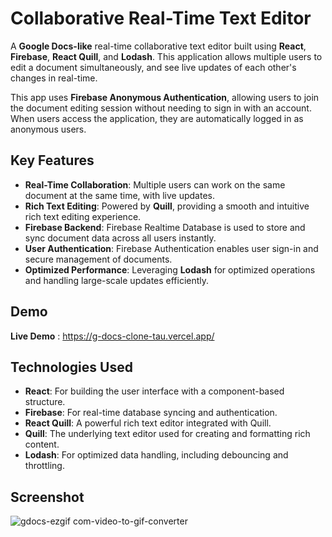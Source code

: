 # Collaborative Real-Time Text Editor

A **Google Docs-like** real-time collaborative text editor built using **React**, **Firebase**, **React Quill**, and **Lodash**. This application allows multiple users to edit a document simultaneously, and see live updates of each other's changes in real-time.

This app uses **Firebase Anonymous Authentication**, allowing users to join the document editing session without needing to sign in with an account. When users access the application, they are automatically logged in as anonymous users.

## Key Features

- **Real-Time Collaboration**: Multiple users can work on the same document at the same time, with live updates.
- **Rich Text Editing**: Powered by **Quill**, providing a smooth and intuitive rich text editing experience.
- **Firebase Backend**: Firebase Realtime Database is used to store and sync document data across all users instantly.
- **User Authentication**: Firebase Authentication enables user sign-in and secure management of documents.
- **Optimized Performance**: Leveraging **Lodash** for optimized operations and handling large-scale updates efficiently.

## Demo

**Live Demo** : https://g-docs-clone-tau.vercel.app/



## Technologies Used

- **React**: For building the user interface with a component-based structure.
- **Firebase**: For real-time database syncing and authentication.
- **React Quill**: A powerful rich text editor integrated with Quill.
- **Quill**: The underlying text editor used for creating and formatting rich content.
- **Lodash**: For optimized data handling, including debouncing and throttling.
  
## Screenshot

![gdocs-ezgif com-video-to-gif-converter](https://github.com/user-attachments/assets/dde0722c-4bb5-4582-92bf-9142a61f3d0f)

